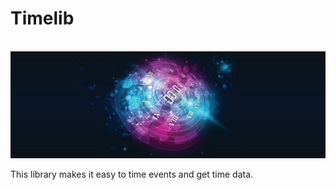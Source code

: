 # Timelib

<br>![clock image](https://raw.githubusercontent.com/AnselmoGPP/timelib/master/files/clock_image.jpg)

This library makes it easy to time events and get time data. 

